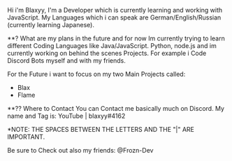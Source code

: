 Hi i'm Blaxyy,
I'm a Developer which is currently learning and working with JavaScript.
My Languages which i can speak are German/English/Russian (currently learning Japanese).


**? What are my plans in the future and for now
Im currently trying to learn different Coding Languages like Java/JavaScript. Python, node.js and im currently working on behind the scenes Projects.
For example i Code Discord Bots myself and with my friends.

For the Future i want to focus on my two Main Projects called: 
- Blax
- Flame


**?? Where to Contact
You can Contact me basically much on Discord.
My name and Tag is: YouTube | blaxyy#4162 

*NOTE: THE SPACES BETWEEN THE LETTERS AND THE "|" ARE IMPORTANT.


Be sure to Check out also my friends:
@Frozn-Dev


<!---
YouTube-blaxyy/YouTube-blaxyy is a ✨ special ✨ repository because its `README.md` (this file) appears on your GitHub profile.
You can click the Preview link to take a look at your changes.
--->

